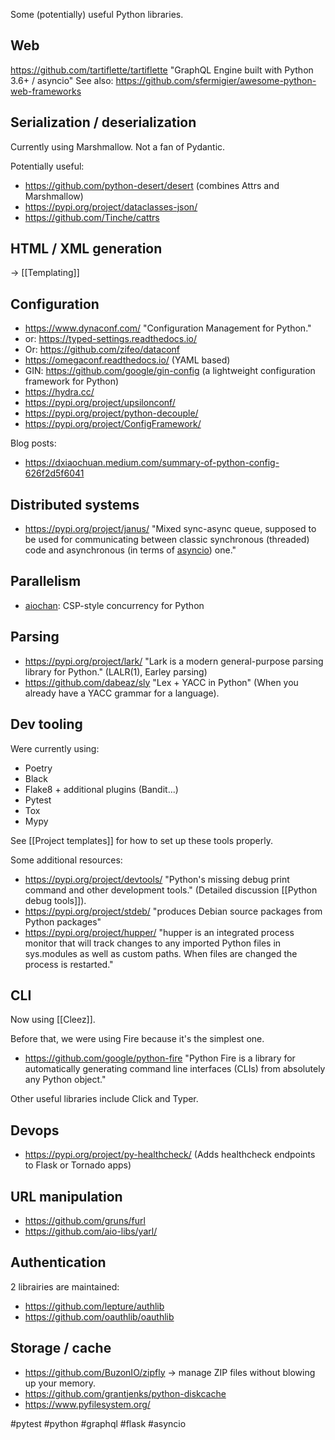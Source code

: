 Some (potentially) useful Python libraries.

## Web

https://github.com/tartiflette/tartiflette "GraphQL Engine built with Python 3.6+ / asyncio"
See also: <https://github.com/sfermigier/awesome-python-web-frameworks>

## Serialization / deserialization

Currently using Marshmallow.
Not a fan of Pydantic.

Potentially useful:

- https://github.com/python-desert/desert (combines Attrs and Marshmallow)
- https://pypi.org/project/dataclasses-json/
- https://github.com/Tinche/cattrs

## HTML / XML generation

-> [[Templating]]

## Configuration

- https://www.dynaconf.com/ "Configuration Management for Python."
- or: https://typed-settings.readthedocs.io/
- Or: https://github.com/zifeo/dataconf
- https://omegaconf.readthedocs.io/ (YAML based)
- GIN: https://github.com/google/gin-config (a lightweight configuration framework for Python)
- https://hydra.cc/
- https://pypi.org/project/upsilonconf/
- https://pypi.org/project/python-decouple/
- https://pypi.org/project/ConfigFramework/

Blog posts:

- https://dxiaochuan.medium.com/summary-of-python-config-626f2d5f6041

## Distributed systems

- https://pypi.org/project/janus/ "Mixed sync-async queue, supposed to be used for communicating between classic synchronous (threaded) code and asynchronous (in terms of [asyncio](https://docs.python.org/3/library/asyncio.html)) one."

## Parallelism

- [aiochan](https://github.com/zh217/aiochan/): CSP-style concurrency for Python
## Parsing

- https://pypi.org/project/lark/ "Lark is a modern general-purpose parsing library for Python." (LALR(1), Earley parsing)
- https://github.com/dabeaz/sly "Lex + YACC in Python" (When you already have a YACC grammar for a language).

## Dev tooling

Were currently using:

- Poetry
- Black
- Flake8 + additional plugins (Bandit...)
- Pytest
- Tox
- Mypy

See [[Project templates]] for how to set up these tools properly.

Some additional resources:

- https://pypi.org/project/devtools/ "Python's missing debug print command and other development tools." (Detailed discussion [[Python debug tools]]).
- https://pypi.org/project/stdeb/ "produces Debian source packages from Python packages"
- https://pypi.org/project/hupper/ "hupper is an integrated process monitor that will track changes to any imported Python files in sys.modules as well as custom paths. When files are changed the process is restarted."

## CLI

Now using [[Cleez]].

Before that, we were using Fire because it's the simplest one.

- https://github.com/google/python-fire "Python Fire is a library for automatically generating command line interfaces (CLIs) from absolutely any Python object."

Other useful libraries include Click and Typer.

## Devops

- https://pypi.org/project/py-healthcheck/ (Adds healthcheck endpoints to Flask or Tornado apps)

## URL manipulation

- https://github.com/gruns/furl
- https://github.com/aio-libs/yarl/

## Authentication

2 librairies are maintained:

- https://github.com/lepture/authlib
- https://github.com/oauthlib/oauthlib

## Storage / cache

- https://github.com/BuzonIO/zipfly -> manage ZIP files without blowing up your memory.
- https://github.com/grantjenks/python-diskcache
- https://www.pyfilesystem.org/

<!-- Keywords -->
#pytest #python #graphql #flask #asyncio
<!-- /Keywords -->
